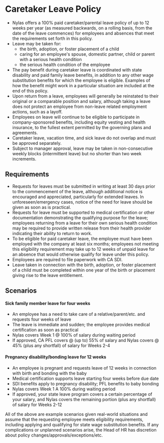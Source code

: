 # Caretaker Leave Policy

- Nylas offers a 100% paid caretaker/parental leave policy of up to 12 weeks per year (as measured backwards, on a rolling basis, from the date of the leave commences) for employees and absences that meet the requirements set forth in this policy.
- Leave may be taken for:
  - the birth, adoption, or foster placement of a child
  - caring for an employee's spouse, domestic partner, child or parent with a serious health condition
  - the serious health condition of the employee
- The pay benefit during caretaker leave is coordinated with state disability and paid family leave benefits, in addition to any other wage substitution benefits for which the employee is eligible. Examples of how the benefit might work in a particular situation are included at the end of this policy.
- Upon return from a leave, employees will generally be reinstated to their original or a comparable position and salary, although taking a leave does not protect an employee from non-leave related employment actions, such as a layoff.
- Employees on leave will continue to be eligible to participate in company-sponsored benefits, including equity vesting and health insurance, to the fullest extent permitted by the governing plans and agreements.
- Caretaker leave, vacation time, and sick leave do not overlap and must be approved separately.
- Subject to manager approval, leave may be taken in non-consecutive weekly blocks (intermittent leave) but no shorter than two week increments.

## Requirements 
- Requests for leaves must be submitted in writing at least 30 days prior to the commencement of the leave, although additional notice is encouraged and appreciated, particularly for extended leaves. In unforeseen/emergency cases, notice of the need for leave should be given as soon as is practical.
- Requests for leave must be supported to medical certification or other documentation demonstrating the qualifying purpose for the leave; employees returning from a leave for their own serious health condition may be required to provide written release from their health provider indicating their ability to return to work.
- To be eligible for paid caretaker leave, the employee must have been employed with the company at least six months; employees not meeting this eligibility requirement may take up to 12 weeks of unpaid leave for an absence that would otherwise qualify for leave under this policy.
- Employees are required to file paperwork with CA SDI.
- Leave taken in connection with the birth, adoption, or foster placement of a child must be completed within one year of the birth or placement giving rise to the leave entitlement.

## Scenarios

#### Sick family member leave for four weeks
- An employee has a need to take care of a relative/parent/etc. and requests four weeks of leave
- The leave is immediate and sudden; the employee provides medical certification as soon as practical
- Nylas covers Week 1 @ 100% of salary during waiting period
- If approved, CA PFL covers @ (up to) 55% of salary and Nylas covers @ 45% (plus any shortfall) of salary for Weeks 2-4

#### Pregnancy disability/bonding leave for 12 weeks
- An employee is pregnant and requests leave of 12 weeks in connection with birth and bonding with the baby
- Medical certification supports leave starting four weeks before due date
- SDI benefits apply to pregnancy disability; PFL benefits to baby bonding
- Nylas covers Week 1 A 100% during waiting period
- If approved, your state leave program covers a certain percentage of your salary, and Nylas covers the remaining portion (plus any shortfall) of salary for Weeks 2-12

All of the above are example scenarios given real-world situations and assume that the requesting employee meets eligibility requirements, including applying and qualifying for state wage substitution benefits. If any complications or unplanned scenarios arise, the Head of HR has discretion about policy changes/approvals/exceptions/etc.
